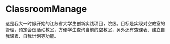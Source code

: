 # ClassroomManage
这是我大一时候开始的江苏省大学生创新实践项目，院级。目标是实现对空教室的管理，预定会议活动教室，方便学生查询当前的空教室，另外还有查课表、建立自我课表、自我计划等功能。
